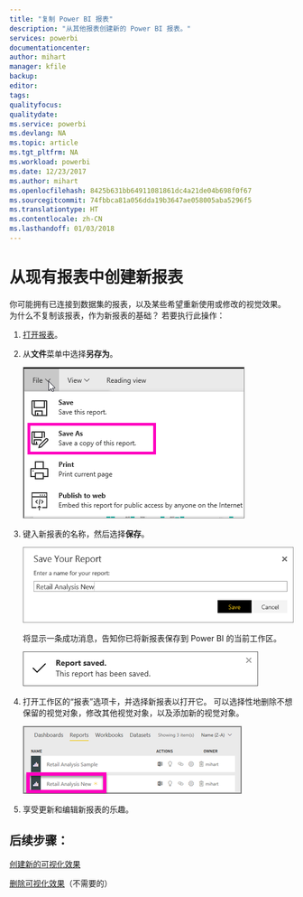```yaml
---
title: "复制 Power BI 报表"
description: "从其他报表创建新的 Power BI 报表。"
services: powerbi
documentationcenter: 
author: mihart
manager: kfile
backup: 
editor: 
tags: 
qualityfocus: 
qualitydate: 
ms.service: powerbi
ms.devlang: NA
ms.topic: article
ms.tgt_pltfrm: NA
ms.workload: powerbi
ms.date: 12/23/2017
ms.author: mihart
ms.openlocfilehash: 8425b631bb64911081861dc4a21de04b698f0f67
ms.sourcegitcommit: 74fbbca81a056dda19b3647ae058005aba5296f5
ms.translationtype: HT
ms.contentlocale: zh-CN
ms.lasthandoff: 01/03/2018
---
```

# <a name="create-a-new-report-from-an-existing-report"></a>从现有报表中创建新报表
你可能拥有已连接到数据集的报表，以及某些希望重新使用或修改的视觉效果。  为什么不复制该报表，作为新报表的基础？  若要执行此操作：

1. [打开报表](service-report-open-in-reading-view.md)。
2. 从**文件**菜单中选择**另存为**。
   
   ![](media/power-bi-report-copy/powerbi-save-as.png)
3. 键入新报表的名称，然后选择**保存**。
   
   ![](media/power-bi-report-copy/savereport.png)
   
   将显示一条成功消息，告知你已将新报表保存到 Power BI 的当前工作区。
   
   ![](media/power-bi-report-copy/savesuccess1.png)
4. 打开工作区的“报表”选项卡，并选择新报表以打开它。 可以选择性地删除不想保留的视觉对象，修改其他视觉对象，以及添加新的视觉对象。
   
   ![](media/power-bi-report-copy/power-bi-workspace.png)
5. 享受更新和编辑新报表的乐趣。

## <a name="next-steps"></a>后续步骤：
[创建新的可视化效果](power-bi-report-add-visualizations-ii.md)

[删除可视化效果](service-delete.md)（不需要的）
